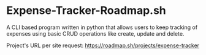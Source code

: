 # Expense-Tracker-Roadmap.sh
A CLI based program written in python that allows users to keep tracking of expenses using basic CRUD operations like create, update and delete.

Project's URL per site request: https://roadmap.sh/projects/expense-tracker

